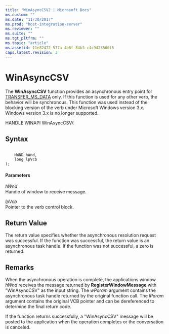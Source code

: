 ```yaml
---
title: "WinAsyncCSV2 | Microsoft Docs"
ms.custom: ""
ms.date: "11/30/2017"
ms.prod: "host-integration-server"
ms.reviewer: ""
ms.suite: ""
ms.tgt_pltfrm: ""
ms.topic: "article"
ms.assetid: 11e82472-577a-4b8f-84b3-c4c9423560f5
caps.latest.revision: 3
---
```

# WinAsyncCSV
The **WinAsyncCSV** function provides an asynchronous entry point for [TRANSFER_MS_DATA](../core/transfer-ms-data1.md) only. If this function is used for any other verb, the behavior will be synchronous. This function was used instead of the blocking version of the verb under Microsoft Windows version 3.*x*. Windows version 3.x is no longer supported.  
  
 HANDLE WINAPI WinAsyncCSV(  
  
## Syntax  
  
```  
  
    HWND hWnd,  
    long lpVcb  
);  
```  
  
#### Parameters  
 *hWnd*  
 Handle of window to receive message.  
  
 *lpVcb*  
 Pointer to the verb control block.  
  
## Return Value  
 The return value specifies whether the asynchronous resolution request was successful. If the function was successful, the return value is an asynchronous task handle. If the function was not successful, a zero is returned.  
  
## Remarks  
 When the asynchronous operation is complete, the applications window *hWnd* receives the message returned by **RegisterWindowMessage** with "WinAsyncCSV" as the input string. The *wParam* argument contains the asynchronous task handle returned by the original function call. The *lParam* argument contains the original VCB pointer and can be dereferenced to determine the final return code.  
  
 If the function returns successfully, a "WinAsyncCSV" message will be posted to the application when the operation completes or the conversation is canceled.
